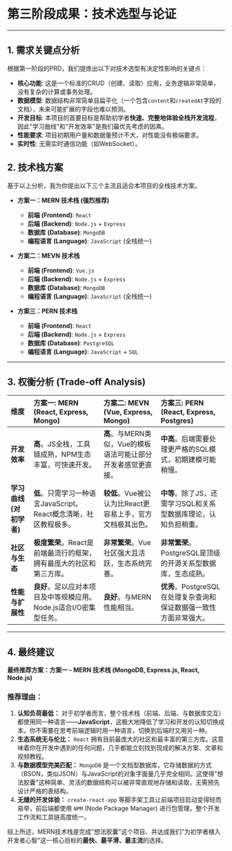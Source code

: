 # 第三阶段成果：技术选型与论证

---

## 1. 需求关键点分析

根据第一阶段的PRD，我们提炼出以下对技术选型有决定性影响的关键点：

*   **核心功能**: 这是一个标准的CRUD（创建、读取）应用，业务逻辑非常简单，没有复杂的计算或事务处理。
*   **数据模型**: 数据结构非常简单且扁平化（一个包含`content`和`createdAt`字段的文档），未来可能扩展的字段也难以预测。
*   **开发目标**: 本项目的首要目标是帮助初学者**快速、完整地体验全栈开发流程**，因此"学习曲线"和"开发效率"是我们最优先考虑的因素。
*   **性能要求**: 项目初期用户量和数据量预计不大，对性能没有极端要求。
*   **实时性**: 无需实时通信功能（如WebSocket）。

## 2. 技术栈方案

基于以上分析，我为你提出以下三个主流且适合本项目的全栈技术方案。

*   **方案一：MERN 技术栈 (强烈推荐)**
    *   **前端 (Frontend)**: `React`
    *   **后端 (Backend)**: `Node.js` + `Express`
    *   **数据库 (Database)**: `MongoDB`
    *   **编程语言 (Language)**: `JavaScript` (全栈统一)

*   **方案二：MEVN 技术栈**
    *   **前端 (Frontend)**: `Vue.js`
    *   **后端 (Backend)**: `Node.js` + `Express`
    *   **数据库 (Database)**: `MongoDB`
    *   **编程语言 (Language)**: `JavaScript` (全栈统一)

*   **方案三：PERN 技术栈**
    *   **前端 (Frontend)**: `React`
    *   **后端 (Backend)**: `Node.js` + `Express`
    *   **数据库 (Database)**: `PostgreSQL`
    *   **编程语言 (Language)**: `JavaScript` + `SQL`

---

## 3. 权衡分析 (Trade-off Analysis)

| 维度                    | 方案一: MERN (React, Express, Mongo)                                | 方案二: MEVN (Vue, Express, Mongo)                                 | 方案三: PERN (React, Express, Postgres)                          |
| :---------------------- | :------------------------------------------------------------------ | :----------------------------------------------------------------- | :--------------------------------------------------------------- |
| **开发效率**            | **高**。JS全栈，工具链成熟，NPM生态丰富，可快速开发。                 | **高**。与MERN类似，Vue的模板语法可能让部分开发者感觉更直接。        | **中高**。后端需要处理更严格的SQL模式，初期建模可能稍慢。          |
| **学习曲线 (对初学者)** | **低**。只需学习一种语言JavaScript。React概念清晰，社区教程极多。       | **较低**。Vue被公认为比React更容易上手，官方文档极其出色。         | **中等**。除了JS，还需学习SQL和关系型数据库理论，认知负担稍重。  |
| **社区与生态**          | **极度繁荣**。React是前端最流行的框架，拥有最庞大的社区和第三方库。   | **非常繁荣**。Vue社区强大且活跃，生态系统完善。                    | **非常繁荣**。PostgreSQL是顶级的开源关系型数据库，生态成熟。       |
| **性能与扩展性**        | **良好**。足以应对本项目及中等规模应用。Node.js适合I/O密集型任务。   | **良好**。与MERN性能相当。                                         | **优秀**。PostgreSQL在处理复杂查询和保证数据强一致性方面非常强大。 |

---

## 4. 最终建议

**最终推荐方案：方案一 - MERN 技术栈 (MongoDB, Express.js, React, Node.js)**

### 推荐理由：

1.  **认知负荷最低：** 对于初学者而言，整个技术栈（前端、后端、与数据库交互）都使用同一种语言——**JavaScript**，这极大地降低了学习和开发的认知切换成本。你不需要在思考前端逻辑时用一种语言，切换到后端时又用另一种。
2.  **生态系统无与伦比：** `React` 拥有目前最庞大的社区和最丰富的第三方库。这意味着你在开发中遇到的任何问题，几乎都能立刻找到现成的解决方案、文章和视频教程。
3.  **与数据模型完美匹配：** `MongoDB` 是一个文档型数据库，它存储数据的方式（BSON，类似JSON）与JavaScript的对象字面量几乎完全相同。这使得"想法胶囊"这种简单、灵活的数据结构可以被非常直观地存储和读取，无需预先设计严格的表结构。
4.  **无缝的开发体验：** `create-react-app` 等脚手架工具让前端项目启动变得轻而易举，前后端都使用 `NPM` (Node Package Manager) 进行包管理，整个开发工作流和工具链高度统一。

综上所述，MERN技术栈是完成"想法胶囊"这个项目、并达成我们"为初学者植入开发者心智"这一核心目标的**最快、最平滑、最主流**的选择。 